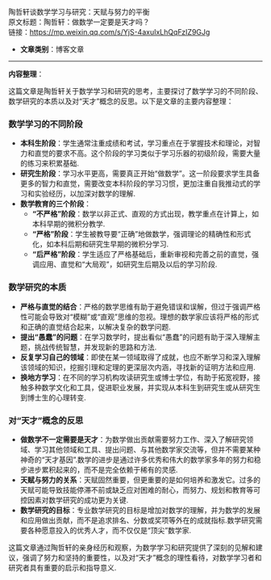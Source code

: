 陶哲轩谈数学学习与研究：天赋与努力的平衡  
  原文标题：陶哲轩：做数学一定要是天才吗？  
  链接：https://mp.weixin.qq.com/s/YjS-4axuIxLhQqFzIZ9GJg

- **文章类别**：博客文章

---

**内容整理**：

这篇文章是陶哲轩关于数学学习和研究的思考，主要探讨了数学学习的不同阶段、数学研究的本质以及对“天才”概念的反思。以下是文章的主要内容整理：

### 数学学习的不同阶段
- **本科生阶段**：学生通常注重成绩和考试，学习重点在于掌握技术和理论，对智力和直觉的要求不高。这个阶段的学习类似于学习乐器的初级阶段，需要大量的练习来积累基础.
- **研究生阶段**：学习水平更高，需要真正开始“做数学”。这一阶段要求学生具备更多的智力和直觉，需要改变本科阶段的学习习惯，更加注重自我推动式的学习和实验经历，以加深对数学的理解.
- **数学教育的三个阶段**：
  - **“不严格”阶段**：数学以非正式、直观的方式出现，教学重点在计算上，如本科早期的微积分教学.
  - **“严格”阶段**：学生被教导要“正确”地做数学，强调理论的精确性和形式化，如本科后期和研究生早期的微积分学习.
  - **“后严格”阶段**：学生适应了严格基础后，重新审视和完善之前的直觉，强调应用、直觉和“大局观”，如研究生后期及以后的学习阶段.

### 数学研究的本质
- **严格与直觉的结合**：严格的数学思维有助于避免错误和误解，但过于强调严格性可能会导致对“模糊”或“直观”思维的忽视。理想的数学家应该将严格的形式和正确的直觉结合起来，以解决复杂的数学问题.
- **提出“愚蠢”的问题**：在学习数学时，提出看似“愚蠢”的问题有助于深入理解主题，挑战传统智慧，并发现新的思路和方法.
- **反复学习自己的领域**：即使在某一领域取得了成就，也应不断学习和深入理解该领域的知识，挖掘引理和定理的更深层次内涵，寻找新的证明方法和应用.
- **换地方学习**：在不同的学习机构攻读研究生或博士学位，有助于拓宽视野，接触多种数学文化和工具，促进职业发展，并实现从本科生到研究生或从研究生到博士生的心理转变.

### 对“天才”概念的反思
- **做数学不一定需要是天才**：为数学做出贡献需要努力工作、深入了解研究领域、学习其他领域和工具、提出问题、与其他数学家交流等，但并不需要某种神奇的“天才基因”.数学的进步是通过许多优秀和伟大的数学家多年的努力和稳步进步累积起来的，而不是完全依赖于稀有的灵感.
- **天赋与努力的关系**：天赋固然重要，但更重要的是如何培养和激发它。过多的天赋可能导致技能停滞不前或缺乏应对困难的耐心，而努力、规划和教育等可控因素对数学研究的成功更为关键.
- **数学研究的目标**：专业数学研究的目标是增加对数学的理解，并为数学的发展和应用做出贡献，而不是追求排名、分数或奖项等外在的成就指标.数学研究需要各种愿意投入的优秀人才，而不仅仅是“顶尖”数学家.

这篇文章通过陶哲轩的亲身经历和观察，为数学学习和研究提供了深刻的见解和建议，强调了努力和坚持的重要性，以及对“天才”概念的理性看待，对数学学习者和研究者具有重要的启示和指导意义.